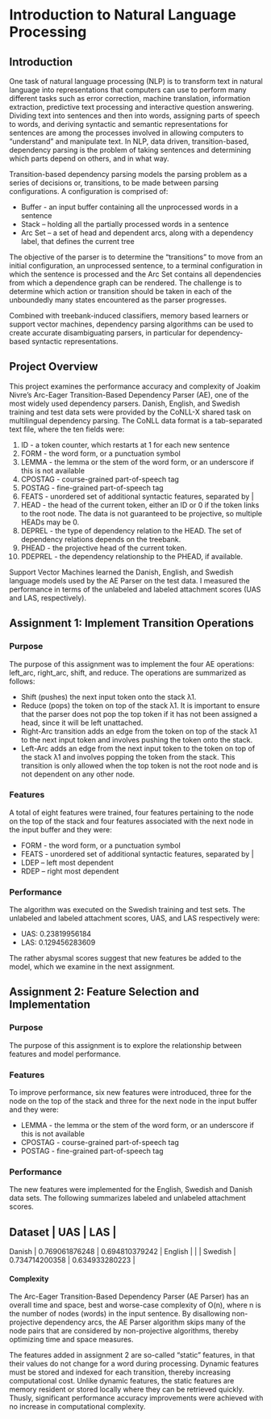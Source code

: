 # Introduction to Natural Language Processing
## Introduction
One task of natural language processing (NLP) is to transform text in natural language into representations that computers can use to perform many different tasks such as error correction, machine translation, information extraction, predictive text processing and interactive question answering.  Dividing text into sentences and then into words, assigning parts of speech to words, and deriving syntactic and semantic representations for sentences are among the processes involved in allowing computers to “understand” and manipulate text.  In NLP, data driven, transition-based, dependency parsing is the problem of taking sentences and determining which parts depend on others, and in what way.  

Transition-based dependency parsing models the parsing problem as a series of decisions or, transitions, to be made between parsing configurations.  A configuration is comprised of:
-	Buffer - an input buffer containing all the unprocessed words in a sentence
-	Stack – holding all the partially processed words in a sentence
-	Arc Set – a set of head and dependent arcs, along with a dependency label, that defines the current tree

The objective of the parser is to determine the “transitions” to move from an initial configuration, an unprocessed sentence, to a terminal configuration in which the sentence is processed and the Arc Set contains all dependencies from which a dependence graph can be rendered.  The challenge is to determine which action or transition should be taken in each of the unboundedly many states encountered as the parser progresses.  

Combined with treebank-induced classifiers, memory based learners or support vector machines, dependency parsing algorithms can be used to create accurate disambiguating parsers, in particular for dependency-based syntactic representations. 

## Project Overview
This project examines the performance accuracy and complexity of Joakim Nivre’s Arc-Eager Transition-Based Dependency Parser (AE), one of the most widely used dependency parsers.  Danish, English, and Swedish training and test data sets were provided by the CoNLL-X shared task on multilingual dependency parsing.  The CoNLL data format is a tab-separated text file, where the ten fields were: 

1. ID - a token counter, which restarts at 1 for each new sentence 
2. FORM - the word form, or a punctuation symbol 
3. LEMMA - the lemma or the stem of the word form, or an underscore if this is not available 
4. CPOSTAG - course-grained part-of-speech tag 
5. POSTAG - fine-grained part-of-speech tag 
6. FEATS - unordered set of additional syntactic features, separated by | 
7. HEAD - the head of the current token, either an ID or 0 if the token links to the root node. The data is not guaranteed to be projective, so multiple HEADs may be 0. 
8. DEPREL - the type of dependency relation to the HEAD. The set of dependency relations depends on the treebank. 
9. PHEAD - the projective head of the current token. 
10. PDEPREL - the dependency relationship to the PHEAD, if available.

Support Vector Machines learned the Danish, English, and Swedish language models used by the AE Parser on the test data.  I measured the performance in terms of the unlabeled and labeled attachment scores (UAS and LAS, respectively).  

## Assignment 1: Implement Transition Operations
### Purpose
The purpose of this assignment was to implement the four AE operations: left_arc, right_arc, shift, and reduce.  The operations are summarized as follows:
-	Shift (pushes) the next input token onto the stack λ1. 
-	Reduce (pops) the token on top of the stack λ1. It is important to ensure that the parser does not pop the top token if it has not been assigned a head, since it will be left unattached.
-	Right-Arc transition adds an edge from the token on top of the stack λ1 to the next input token and involves pushing the token onto the stack. 
-	Left-Arc adds an edge from the next input token to the token on top of the stack λ1 and  involves popping the token from the stack. This transition is only allowed when the top token is not the root node and is not dependent on any other node.
### Features
A total of eight features were trained, four features pertaining to the node on the top of the stack and four features associated with the next node in the input buffer and they were:
-	FORM - the word form, or a punctuation symbol 
-	FEATS - unordered set of additional syntactic features, separated by | 
-	LDEP – left most dependent
-	RDEP – right most dependent
### Performance
The algorithm was executed on the Swedish training and test sets.  The unlabeled and labeled attachment scores, UAS, and LAS respectively were: 
-	UAS: 0.23819956184
-	LAS: 0.129456283609

The rather abysmal scores suggest that new features be added to the model, which we examine in the next assignment.
## Assignment 2: Feature Selection and Implementation
### Purpose
The purpose of this assignment is to explore the relationship between features and model performance.  
### Features
To improve performance, six new features were introduced, three for the node on the top of the stack and three for the next node in the input buffer and they were:
- LEMMA - the lemma or the stem of the word form, or an underscore if this is not available 
- CPOSTAG - course-grained part-of-speech tag 
- POSTAG - fine-grained part-of-speech tag
### Performance
The new features were implemented for the English, Swedish and Danish data sets.  The following summarizes labeled and unlabeled attachment scores.

Dataset      |  	  UAS		      |  	 LAS		      |  
---------------------------------------------------
Danish       | 0.769061876248	  | 0.694810379242	|
English			 |			|		 	|
Swedish			 | 0.734714200358	  | 0.634933280223	|  

#### Complexity
The Arc-Eager Transition-Based Dependency Parser (AE Parser) has an overall time and space, best and worse-case complexity of O(n), where n is the number of nodes (words) in the input sentence.  By disallowing non-projective dependency arcs, the AE Parser algorithm skips many of the node pairs that are considered by non-projective algorithms, thereby optimizing time and space measures.  

The features added in assignment 2 are so-called “static” features, in that their values do not change for a word during processing.  Dynamic features must be stored and indexed for each transition, thereby increasing computational cost.  Unlike dynamic features, the static features are memory resident or stored locally where they can be retrieved quickly.  Thusly, significant performance accuracy improvements were achieved with no increase in computational complexity.
